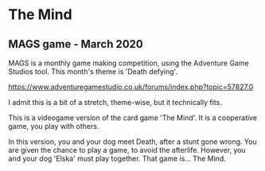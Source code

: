 # The Mind
MAGS game - March 2020
-------------------------------
MAGS is a monthly game making competition, using the Adventure Game Studios tool. This month's theme is 'Death defying'.

https://www.adventuregamestudio.co.uk/forums/index.php?topic=57827.0

I admit this is a bit of a stretch, theme-wise, but it technically fits.

This is a videogame version of the card game 'The Mind'. It is a cooperative game, you play with others.

In this version, you and your dog meet Death, after a stunt gone wrong. You are given the chance to play
a game, to avoid the afterlife. However, you and your dog 'Elska' must play together.
That game is... The Mind.
